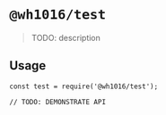 # `@wh1016/test`

> TODO: description

## Usage

```
const test = require('@wh1016/test');

// TODO: DEMONSTRATE API
```
